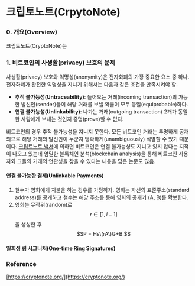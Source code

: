 # 크립토노트\(CrpytoNote\)

### 0. 개요\(Overview\)

크립토노트\(CryptoNote\)는

### 1. 비트코인의 사생활\(privacy\) 보호의 문제

사생활\(privacy\) 보호와 익명성\(anonymity\)은 전자화폐의 가장 중요한 요소 중 하나. 전자화폐가 완전한 익명성을 지니기 위해서는 다음과 같은 조건을 만족시켜야 함.

* **추적 불가능성\(Untraceability\)**: 들어오는 거래\(incoming transaction\)의 가능한 발신인\(sender\)들이 해당 거래를 보낼 확률이 모두 동일\(equiprobable\)하다.
* **연결 불가능성\(Unlinkability\)**: 나가는 거래\(outgoing transaction\) 2개가 동일한 사람에게 보내는 것인지 증명\(prove\)할 수 없다.

비트코인의 경우 추적 불가능성을 지니지 못한다. 모든 비트코인 거래는 투명하게 공개되므로 해당 거래의 발신인이 누군지 명확하게\(unambiguously\) 식별할 수 있기 때문이다. [크립트노트 백서](https://cryptonote.org/whitepaper.pdf)에 의하면 비트코인은 연결 불가능성도 지니고 있지 않다는 지적이 나오고 있는데 엄밀한 블록체인 분석\(blockchain analysis\)을 통해 비트코인 사용자와 그들의 거래의 연관성을 찾을 수 있다는 내용을 담은 논문도 많음.

#### 연결 불가능한 결제\(Unlinkable Payments\)

1. 철수가 영희에게 지불을 하는 경우를 가정하자. 영희는 자신의 표준주소\(standard address\)를 공개하고 철수는 해당 주소를 통해 영희의 공개키 \(A, B\)를 확보한다.
2. 영희는 무작위\(random\)로 $$r ∈ [1,l−1]$$을 생성한 후 $$P = Hs\(rA\)G+B.$$

#### 일회성 링 시그니처\(One-time Ring Signatures\)

### Reference

[https://cryptonote.org/](https://cryptonote.org/)

